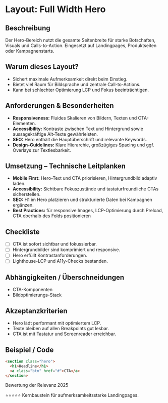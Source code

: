 # Layout: Full Width Hero

## Beschreibung
Der Hero-Bereich nutzt die gesamte Seitenbreite für starke Botschaften, Visuals und Calls-to-Action. Eingesetzt auf Landingpages, Produktseiten oder Kampagnenstarts.

## Warum dieses Layout?
- Sichert maximale Aufmerksamkeit direkt beim Einstieg.
- Bietet viel Raum für Bildsprache und zentrale Call-to-Actions.
- Kann bei schlechter Optimierung LCP und Fokus beeinträchtigen.

## Anforderungen & Besonderheiten
- **Responsiveness:** Fluides Skalieren von Bildern, Texten und CTA-Elementen.
- **Accessibility:** Kontraste zwischen Text und Hintergrund sowie aussagekräftige Alt-Texte gewährleisten.
- **SEO:** Hero enthält die Hauptüberschrift und relevante Keywords.
- **Design-Guidelines:** Klare Hierarchie, großzügiges Spacing und ggf. Overlays zur Textlesbarkeit.

## Umsetzung – Technische Leitplanken
- **Mobile First:** Hero-Text und CTA priorisieren, Hintergrundbild adaptiv laden.
- **Accessibility:** Sichtbare Fokuszustände und tastaturfreundliche CTAs sicherstellen.
- **SEO:** H1 im Hero platzieren und strukturierte Daten bei Kampagnen ergänzen.
- **Best Practices:** <picture> für responsive Images, LCP-Optimierung durch Preload, CTA oberhalb des Folds positionieren

## Checkliste
- [ ] CTA ist sofort sichtbar und fokussierbar.
- [ ] Hintergrundbilder sind komprimiert und responsive.
- [ ] Hero erfüllt Kontrastanforderungen.
- [ ] Lighthouse-LCP und A11y-Checks bestanden.

## Abhängigkeiten / Überschneidungen
- CTA-Komponenten
- Bildoptimierungs-Stack

## Akzeptanzkriterien
- Hero lädt performant mit optimiertem LCP.
- Texte bleiben auf allen Breakpoints gut lesbar.
- CTA ist mit Tastatur und Screenreader erreichbar.

## Beispiel / Code
```html
<section class="hero">
  <h1>Headline</h1>
  <a class="btn" href="#">CTA</a>
</section>
```

Bewertung der Relevanz 2025

⭐⭐⭐⭐⭐ Kernbaustein für aufmerksamkeitsstarke Landingpages.
